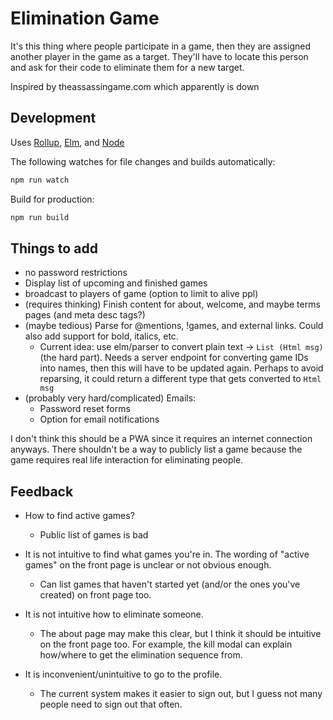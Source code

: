 # Elimination Game

It's this thing where people participate in a game, then they are assigned another player in the game as a target. They'll have to locate this person and ask for their code to eliminate them for a new target.

Inspired by theassassingame.com which apparently is down

## Development

Uses [Rollup](https://rollupjs.org/guide/en/), [Elm](https://elm-lang.org/), and [Node](https://nodejs.org/)

The following watches for file changes and builds automatically:

```sh
npm run watch
```

Build for production:

```sh
npm run build
```

## Things to add

- no password restrictions
- Display list of upcoming and finished games
- broadcast to players of game (option to limit to alive ppl)
- (requires thinking) Finish content for about, welcome, and maybe terms pages (and meta desc tags?)
- (maybe tedious) Parse for \@mentions, !games, and external links. Could also add support for bold, italics, etc.
  - Current idea: use elm/parser to convert plain text -> `List (Html msg)` (the hard part). Needs a server endpoint for converting game IDs into names, then this will have to be updated again. Perhaps to avoid reparsing, it could return a different type that gets converted to `Html msg`
- (probably very hard/complicated) Emails:
  - Password reset forms
  - Option for email notifications

I don't think this should be a PWA since it requires an internet connection anyways. There shouldn't be a way to publicly list a game because the game requires real life interaction for eliminating people.

## Feedback

- How to find active games?

  - Public list of games is bad

- It is not intuitive to find what games you're in. The wording of "active games" on the front page is unclear or not obvious enough.

  - Can list games that haven't started yet (and/or the ones you've created) on front page too.

- It is not intuitive how to eliminate someone.

  - The about page may make this clear, but I think it should be intuitive on the front page too. For example, the kill modal can explain how/where to get the elimination sequence from.

- It is inconvenient/unintuitive to go to the profile.

  - The current system makes it easier to sign out, but I guess not many people need to sign out that often.
